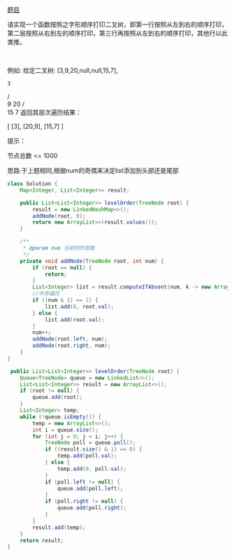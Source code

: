 [题目](https://leetcode-cn.com/problems/cong-shang-dao-xia-da-yin-er-cha-shu-iii-lcof/)

请实现一个函数按照之字形顺序打印二叉树，即第一行按照从左到右的顺序打印，第二层按照从右到左的顺序打印，第三行再按照从左到右的顺序打印，其他行以此类推。

 

例如:
给定二叉树: [3,9,20,null,null,15,7],

    3
   / \
  9  20
    /  \
   15   7
返回其层次遍历结果：

[
  [3],
  [20,9],
  [15,7]
]
 

提示：

节点总数 <= 1000


思路:于上题相同,根据num的奇偶来决定list添加到头部还是尾部

```java
class Solution {
    Map<Integer, List<Integer>> result;

    public List<List<Integer>> levelOrder(TreeNode root) {
        result = new LinkedHashMap<>();
        addNode(root, 0);
        return new ArrayList<>(result.values());
    }

    /**
     * @param num 当前树的层数
     */
    private void addNode(TreeNode root, int num) {
        if (root == null) {
            return;
        }
        List<Integer> list = result.computeIfAbsent(num, k -> new ArrayList<>());
        //中序遍历
        if ((num & 1) == 1) {
            list.add(0, root.val);
        } else {
            list.add(root.val);
        }
        num++;
        addNode(root.left, num);
        addNode(root.right, num);
    }
}
```

```java
 public List<List<Integer>> levelOrder(TreeNode root) {
    Queue<TreeNode> queue = new LinkedList<>();
    List<List<Integer>> result = new ArrayList<>();
    if (root != null) {
        queue.add(root);
    }
    List<Integer> temp;
    while (!queue.isEmpty()) {
        temp = new ArrayList<>();
        int i = queue.size();
        for (int j = 0; j < i; j++) {
            TreeNode poll = queue.poll();
            if ((result.size() & 1) == 0) {
                temp.add(poll.val);
            } else {
                temp.add(0, poll.val);
            }
            if (poll.left != null) {
                queue.add(poll.left);
            }
            if (poll.right != null) {
                queue.add(poll.right);
            }
        }
        result.add(temp);
    }
    return result;
}
```